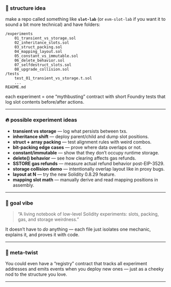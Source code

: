 ### 🧪 structure idea

make a repo called something like **`slot-lab`** (or `evm-slot-lab` if you want it to sound a bit more technical) and have folders:

```
/experiments
    01_transient_vs_storage.sol
    02_inheritance_slots.sol
    03_struct_packing.sol
    04_mapping_layout.sol
    05_constant_vs_immutable.sol
    06_delete_behavior.sol
    07_selfdestruct_slots.sol
    08_upgrade_collision.sol
/tests
    test_01_transient_vs_storage.t.sol
    ...
README.md
```

each experiment = one “mythbusting” contract with short Foundry tests that log slot contents before/after actions.

---

### 🔥 possible experiment ideas

- **transient vs storage** — log what persists between txs.
- **inheritance shift** — deploy parent/child and dump slot positions.
- **struct + array packing** — test alignment rules with weird combos.
- **bit-packing edge cases** — prove where data overlaps or not.
- **constant/immutable** — show that they don’t occupy runtime storage.
- **delete() behavior** — see how clearing affects gas refunds.
- **SSTORE gas refunds** — measure actual refund behavior post-EIP-3529.
- **storage collision demo** — intentionally overlap layout like in proxy bugs.
- **layout at N** — try the new Solidity 0.8.29 feature.
- **mapping slot math** — manually derive and read mapping positions in assembly.

---

### 🧩 goal vibe

> “A living notebook of low-level Solidity experiments: slots, packing, gas, and storage weirdness.”

It doesn’t have to _do_ anything — each file just isolates one mechanic, explains it, and proves it with code.

---

### 🧠 meta-twist

You could even have a “registry” contract that tracks all experiment addresses and emits events when you deploy new ones — just as a cheeky nod to the structure you love.

---
